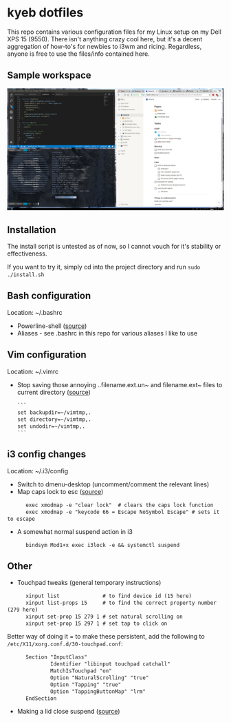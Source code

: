 # kyeb dotfiles

This repo contains various configuration files for my Linux setup on my Dell XPS
15 (9550). There isn't anything crazy cool here, but it's a decent aggregation of 
how-to's for newbies to i3wm and ricing. Regardless, anyone is free to use the 
files/info contained here. 

## Sample workspace
![screenshot.png](https://github.com/kyeb/dotfiles/raw/master/scrot.png)

## Installation

The install script is untested as of now, so I cannot vouch for it's stability or effectiveness.

If you want to try it, simply cd into the project directory and run `sudo ./install.sh`

## Bash configuration 

Location: ~/.bashrc

- Powerline-shell ([source](https://github.com/b-ryan/powerline-shell))
- Aliases - see .bashrc in this repo for various aliases I like to use

## Vim configuration

Location: ~/.vimrc

- Stop saving those annoying ..filename.ext.un~ and filename.ext~ files to current directory ([source](https://stackoverflow.com/questions/607435/why-does-vim-save-files-with-a-extension))
      
      ```
      set backupdir=~/vimtmp,.
      set directory=~/vimtmp,.
      set undodir=~/vimtmp,.
      ```


## i3 config changes

Location: ~/.i3/config

- Switch to dmenu-desktop (uncomment/comment the relevant lines)
- Map caps lock to esc ([source](https://askubuntu.com/questions/363346/how-to-permanently-switch-caps-lock-and-esc))

```
      exec xmodmap -e "clear lock"  # clears the caps lock function
      exec xmodmap -e "keycode 66 = Escape NoSymbol Escape" # sets it to escape
```

- A somewhat normal suspend action in i3

```
      bindsym Mod1+x exec i3lock -e && systemctl suspend
```


## Other

- Touchpad tweaks (general temporary instructions)

```
      xinput list              # to find device id (15 here)
      xinput list-props 15     # to find the correct property number (279 here)
      xinput set-prop 15 279 1 # set natural scrolling on
      xinput set-prop 15 297 1 # set tap to click on
```

  Better way of doing it = to make these persistent, add the following to `/etc/X11/xorg.conf.d/30-touchpad.conf`:

```
      Section "InputClass"
              Identifier "libinput touchpad catchall"
              MatchIsTouchpad "on"
              Option "NaturalScrolling" "true"
              Option "Tapping" "true"
              Option "TappingButtonMap" "lrm"
      EndSection
```

- Making a lid close suspend ([source](https://www.reddit.com/r/i3wm/comments/5g86f1/suspend_on_lid_close/))
